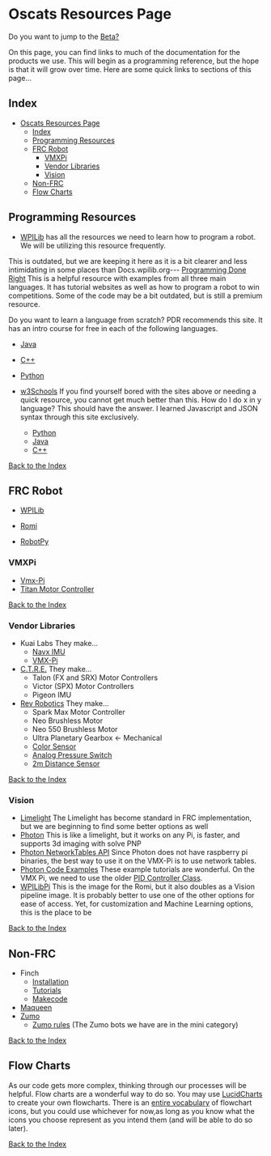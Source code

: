 # Oscats Resources Page
Do you want to jump to the [Beta?](/Beta.md)

On this page, you can find links to much of the documentation for the products we use. This will begin as a programming reference, but the hope is that it will grow over time.
Here are some quick links to sections of this page...

## Index

- [Oscats Resources Page](#oscats-resources-page)
  - [Index](#index)
  - [Programming Resources](#programming-resources)
  - [FRC Robot](#frc-robot)
    - [VMXPi](#vmxpi)
    - [Vendor Libraries](#vendor-libraries)
    - [Vision](#vision)
  - [Non-FRC](#non-frc)
  - [Flow Charts](#flow-charts)

## Programming Resources

- [WPILib](https://docs.wpilib.org/en/stable/) has all the resources we need to learn how to program a robot. We will be utilizing this resource frequently.

This is outdated, but we are keeping it here as it is a bit clearer and less intimidating in some places than Docs.wpilib.org--- [Programming Done Right](https://frc-pdr.readthedocs.io/en/latest/index.html) This is a helpful resource with examples from all three main languages. It has tutorial websites as well as how to program a robot to win competitions. Some of the code may be a bit outdated, but is still a premium resource.

Do you want to learn a language from scratch? PDR recommends this site. It has an intro course for free in each of the following languages.

- [Java](https://www.tutorialspoint.com/java/index.htm)
- [C++](https://www.tutorialspoint.com/cplusplus/index.htm)
- [Python](https://www.tutorialspoint.com/python3/index.htm)
  
- [w3Schools](https://www.w3schools.com/) If you find yourself bored with the sites above or needing a quick resource, you cannot get much better than this. How do I do x in y language? This should have the answer. I learned Javascript and JSON syntax through this site exclusively.
  - [Python](https://www.w3schools.com/python/default.asp)
  - [Java](https://www.w3schools.com/java/default.asp)
  - [C++](https://www.w3schools.com/cpp/cpp_syntax.asp)

[Back to the Index](#Index)

## FRC Robot

- [WPILib](https://docs.wpilib.org/en/stable/)
- [Romi](https://docs.wpilib.org/en/stable/docs/romi-robot/index.html)

- [RobotPy](https://robotpy.readthedocs.io/en/stable/)

### VMXPi

- [Vmx-Pi](https://pdocs.kauailabs.com/vmx-pi/software/vmx-pi-for-frc-2020-robot-programming/vmx-pi-for-frc-documentation/)
- [Titan Motor Controller](https://docs.wsr.studica.com/en/latest/docs/GettingStarted/index.html)
  
[Back to the Index](#Index)

### Vendor Libraries

- Kuai Labs They make...
  - [Navx IMU](https://pdocs.kauailabs.com/navx-mxp/)
  - [VMX-Pi](https://pdocs.kauailabs.com/vmx-pi/software/vmx-pi-for-frc-2020-robot-programming/vmx-pi-for-frc-documentation/)
- [C.T.R.E.](https://docs.ctre-phoenix.com/en/stable/) They make...
  - Talon (FX and SRX) Motor Controllers
  - Victor (SPX) Motor Controllers
  - Pigeon IMU
- [Rev Robotics](https://docs.revrobotics.com/docs/first-robotics-competition)  They make...
  - Spark Max Motor Controller
  - Neo Brushless Motor
  - Neo 550 Brushless Motor
  - Ultra Planetary Gearbox <- Mechanical
  - [Color Sensor](https://docs.revrobotics.com/color-sensor/application-examples#frc-application)
  - [Analog Pressure Switch](https://www.revrobotics.com/content/docs/REV-11-1107-DS.pdf)
  - [2m Distance Sensor](https://github.com/REVrobotics/2m-Distance-Sensor)
  
[Back to the Index](#Index)

### Vision

- [Limelight](https://docs.limelightvision.io/en/latest/) The Limelight has become standard in FRC implementation, but we are beginning to find some better options as well
- [Photon](https://docs.photonvision.org/en/latest/) This is like a limelight, but it works on any Pi, is faster, and supports 3d imaging with solve PNP
- [Photon NetworkTables API](https://docs.photonvision.org/en/latest/docs/programming/nt-api/nt-api.html) Since Photon does not have raspberry pi binaries, the best way to use it on the VMX-Pi is to use network tables.
- [Photon Code Examples](https://docs.photonvision.org/en/latest/docs/examples/index.html) These example tutorials are wonderful. On the VMX Pi, we need to use the older [PID Controller Class](https://docs.wpilib.org/en/2020/docs/software/advanced-control/controllers/pidcontroller.html).
- [WPILibPi](https://docs.wpilib.org/en/stable/docs/software/vision-processing/wpilibpi/index.html) This is the image for the Romi, but it also doubles as a Vision pipeline image. It is probably better to use one of the other options for ease of access. Yet, for customization and Machine Learning options, this is the place to be

[Back to the Index](#Index)

## Non-FRC

- Finch
  - [Installation](https://www.birdbraintechnologies.com/finch/java/install/1-1)
  - [Tutorials](https://www.birdbraintechnologies.com/finch/java/program/)
  - [Makecode](https://www.birdbraintechnologies.com/finch/makecode/)
- [Maqueen](https://github.com/MrRSquared/Oscats-Hackathon/blob/main/Robots/Non-FRC/Maqueen/Maqueen_Plus_Getting_Started_Tutorial_MakeCode-master)
- [Zumo](https://github.com/MrRSquared/Oscats-Hackathon/tree/main/Robots/Non-FRC/Zumo)
  - [Zumo rules](http://robogames.net/rules/all-sumo.php) (The Zumo bots we have are in the mini category)
  
[Back to the Index](#Index)

## Flow Charts

 As our code gets more complex, thinking through our processes will be helpful. Flow charts are a wonderful way to do so.
You may use [LucidCharts](https://lucidchart.com) to create your own flowcharts. There is an [entire vocabulary](https://www.gliffy.com/blog/guide-to-flowchart-symbols) of flowchart icons, but you could use whichever for now,as long as you know what the icons you choose represent as you intend them (and will be able to do so later).

[Back to the Index](#Index)
